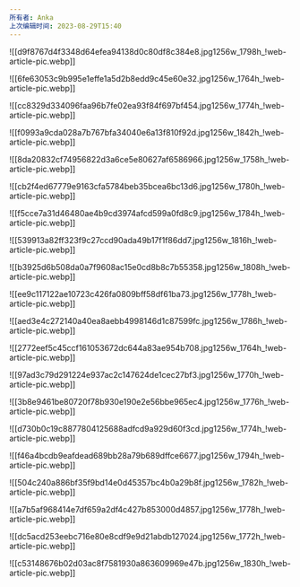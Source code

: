 ```yaml
---
所有者: Anka
上次编辑时间: 2023-08-29T15:40
---
```

![[d9f8767d4f3348d64efea94138d0c80df8c384e8.jpg1256w_1798h_!web-article-pic.webp]]

![[6fe63053c9b995e1effe1a5d2b8edd9c45e60e32.jpg1256w_1764h_!web-article-pic.webp]]

![[cc8329d334096faa96b7fe02ea93f84f697bf454.jpg1256w_1774h_!web-article-pic.webp]]

![[f0993a9cda028a7b767bfa34040e6a13f810f92d.jpg1256w_1842h_!web-article-pic.webp]]

![[8da20832cf74956822d3a6ce5e80627af6586966.jpg1256w_1758h_!web-article-pic.webp]]

![[cb2f4ed67779e9163cfa5784beb35bcea6bc13d6.jpg1256w_1780h_!web-article-pic.webp]]

![[f5cce7a31d46480ae4b9cd3974afcd599a0fd8c9.jpg1256w_1784h_!web-article-pic.webp]]

![[539913a82ff323f9c27ccd90ada49b17f1f86dd7.jpg1256w_1816h_!web-article-pic.webp]]

![[b3925d6b508da0a7f9608ac15e0cd8b8c7b55358.jpg1256w_1808h_!web-article-pic.webp]]

![[ee9c117122ae10723c426fa0809bff58df61ba73.jpg1256w_1778h_!web-article-pic.webp]]

![[aed3e4c272140a40ea8aebb4998146d1c87599fc.jpg1256w_1786h_!web-article-pic.webp]]

![[2772eef5c45ccf161053672dc644a83ae954b708.jpg1256w_1764h_!web-article-pic.webp]]

![[97ad3c79d291224e937ac2c147624de1cec27bf3.jpg1256w_1770h_!web-article-pic.webp]]

![[3b8e9461be80720f78b930e190e2e56bbe965ec4.jpg1256w_1776h_!web-article-pic.webp]]

![[d730b0c19c8877804125688adfcd9a929d60f3cd.jpg1256w_1774h_!web-article-pic.webp]]

![[f46a4bcdb9eafdead689bb28a79b689dffce6677.jpg1256w_1794h_!web-article-pic.webp]]

![[504c240a886bf35f9bd14e0d45357bc4b0a29b8f.jpg1256w_1782h_!web-article-pic.webp]]

![[a7b5af968414e7df659a2df4c427b853000d4857.jpg1256w_1778h_!web-article-pic.webp]]

![[dc5acd253eebc716e80e8cdf9e9d21abdb127024.jpg1256w_1772h_!web-article-pic.webp]]

![[c53148676b02d03ac8f7581930a863609969e47b.jpg1256w_1830h_!web-article-pic.webp]]
